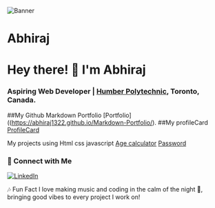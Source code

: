 ![Banner](./DALL·E-2024-10-27-11.29.jpg)
# Abhiraj
# Hey there! 👋 I'm Abhiraj

### Aspiring Web Developer | [Humber Polytechnic](https://humber.ca/), Toronto, Canada.


##My Github Markdown Portfolio [Portfolio]((https://abhiraj1322.github.io/Markdown-Portfolio/).
##My profileCard               [ProfileCard](https://lnkd.in/exGgwa7B)

My projects using Html css javascript  [Age calculator]( https://lnkd.in/euhKanDG) [Password]( https://lnkd.in/euhKanDG)

### 💼 Connect with Me
[![LinkedIn](https://img.shields.io/badge/LinkedIn-Connect-blue)](https://www.linkedin.com/in/abhiraj-abhiraj-6129402b6/edit/forms/intro/new/?profileFormEntryPoint=PROFILE_SECTION)

🎶 Fun Fact
I love making music and coding in the calm of the night 🌙, bringing good vibes to every project I work on!
                                          
